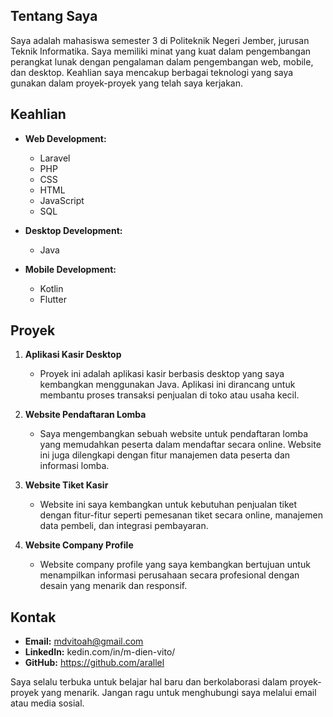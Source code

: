 ## Tentang Saya

Saya adalah mahasiswa semester 3 di Politeknik Negeri Jember, jurusan Teknik Informatika. Saya memiliki minat yang kuat dalam pengembangan perangkat lunak dengan pengalaman dalam pengembangan web, mobile, dan desktop. Keahlian saya mencakup berbagai teknologi yang saya gunakan dalam proyek-proyek yang telah saya kerjakan.

## Keahlian

- **Web Development:**
  - Laravel
  - PHP
  - CSS
  - HTML
  - JavaScript
  - SQL

- **Desktop Development:**
  - Java

- **Mobile Development:**
  - Kotlin
  - Flutter

## Proyek

1. **Aplikasi Kasir Desktop**
   - Proyek ini adalah aplikasi kasir berbasis desktop yang saya kembangkan menggunakan Java. Aplikasi ini dirancang untuk membantu proses transaksi penjualan di toko atau usaha kecil.

2. **Website Pendaftaran Lomba**
   - Saya mengembangkan sebuah website untuk pendaftaran lomba yang memudahkan peserta dalam mendaftar secara online. Website ini juga dilengkapi dengan fitur manajemen data peserta dan informasi lomba.

3. **Website Tiket Kasir**
   - Website ini saya kembangkan untuk kebutuhan penjualan tiket dengan fitur-fitur seperti pemesanan tiket secara online, manajemen data pembeli, dan integrasi pembayaran.

4. **Website Company Profile**
   - Website company profile yang saya kembangkan bertujuan untuk menampilkan informasi perusahaan secara profesional dengan desain yang menarik dan responsif.

## Kontak

- **Email:** mdvitoah@gmail.com
- **LinkedIn:** kedin.com/in/m-dien-vito/
- **GitHub:** https://github.com/arallel

Saya selalu terbuka untuk belajar hal baru dan berkolaborasi dalam proyek-proyek yang menarik. Jangan ragu untuk menghubungi saya melalui email atau media sosial.

<!--
**arallel/arallel** is a ✨ _special_ ✨ repository because its `README.md` (this file) appears on your GitHub profile.

Here are some ideas to get you started:

- 🔭 I’m currently working on ...
- 🌱 I’m currently learning ...
- 👯 I’m looking to collaborate on ...
- 🤔 I’m looking for help with ...
- 💬 Ask me about ...
- 📫 How to reach me: ...
- 😄 Pronouns: ...
- ⚡ Fun fact: ...
-->
